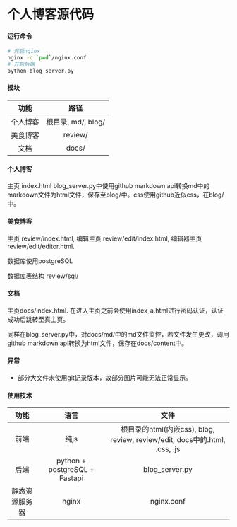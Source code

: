 # 个人博客源代码

#### 运行命令
``` bash
# 开启nginx
nginx -c `pwd`/nginx.conf
# 开启后端
python blog_server.py
```

#### 模块

|功能|路径|
|:---:|:---:|
|个人博客|根目录, md/, blog/|
|美食博客|review/|
|文档|docs/|

#### 个人博客

主页 index.html
blog_server.py中使用github markdown api转换md中的markdown文件为html文件，保存至blog/中。css使用github近似css，在blog/中。

#### 美食博客

主页 review/index.html, 编辑主页 review/edit/index.html, 编辑器主页 review/edit/editor.html.

数据库使用postgreSQL

数据库表结构 review/sql/

#### 文档

主页docs/index.html. 在进入主页之前会使用index_a.html进行密码认证，认证成功后跳转至真主页。

同样在blog_server.py中，对docs/md/中的md文件监控，若文件发生更改，调用github markdown api转换为html文件，保存在docs/content中。

#### 异常

* 部分大文件未使用git记录版本，故部分图片可能无法正常显示。


#### 使用技术

|功能|语言|文件|
|:---:|:---:|:---:|
|前端|纯js|根目录的html(内嵌css), blog, review, review/edit, docs中的.html, .css, .js|
|后端|python + postgreSQL + Fastapi|blog_server.py|
|静态资源服务器|nginx|nginx.conf|
